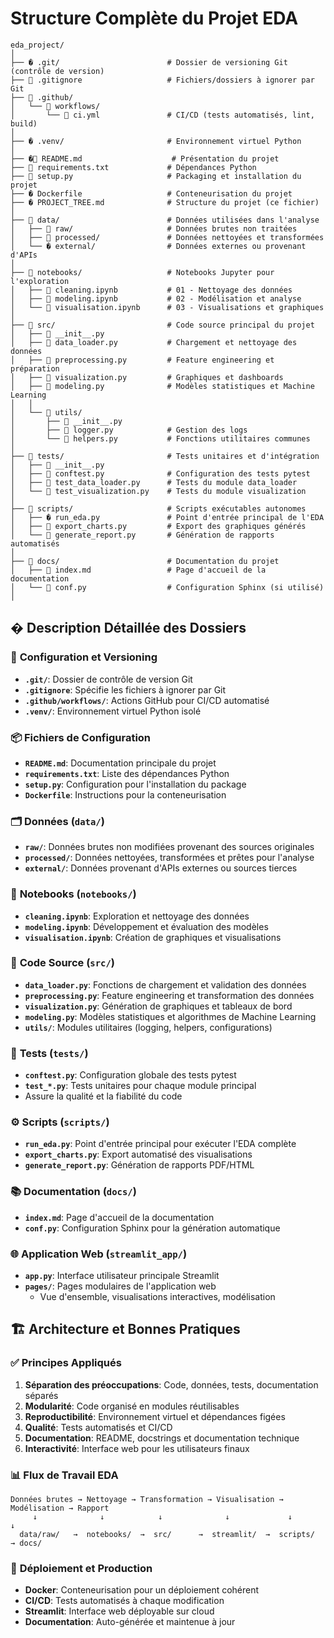 # Structure Complète du Projet EDA

```
eda_project/
│
├── � .git/                        # Dossier de versioning Git (contrôle de version)
├── 📄 .gitignore                   # Fichiers/dossiers à ignorer par Git
├── 📁 .github/
│   └── 📁 workflows/
│       └── 📄 ci.yml               # CI/CD (tests automatisés, lint, build)
│
├── � .venv/                       # Environnement virtuel Python
│
├── �📄 README.md                    # Présentation du projet
├── 📄 requirements.txt             # Dépendances Python
├── 📄 setup.py                     # Packaging et installation du projet
├── � Dockerfile                   # Conteneurisation du projet
├── � PROJECT_TREE.md              # Structure du projet (ce fichier)
│
├── 📁 data/                        # Données utilisées dans l'analyse
│   ├── 📁 raw/                     # Données brutes non traitées
│   ├── 📁 processed/               # Données nettoyées et transformées
│   └── � external/                # Données externes ou provenant d'APIs
│
├── 📁 notebooks/                   # Notebooks Jupyter pour l'exploration
│   ├── 📄 cleaning.ipynb           # 01 - Nettoyage des données
│   ├── 📄 modeling.ipynb           # 02 - Modélisation et analyse
│   └── 📄 visualisation.ipynb      # 03 - Visualisations et graphiques
│
├── 📁 src/                         # Code source principal du projet
│   ├── 📄 __init__.py
│   ├── 📄 data_loader.py           # Chargement et nettoyage des données
│   ├── 📄 preprocessing.py         # Feature engineering et préparation
│   ├── 📄 visualization.py         # Graphiques et dashboards
│   ├── 📄 modeling.py              # Modèles statistiques et Machine Learning
│   │
│   └── 📁 utils/
│       ├── 📄 __init__.py
│       ├── 📄 logger.py            # Gestion des logs
│       └── 📄 helpers.py           # Fonctions utilitaires communes
│
├── 📁 tests/                       # Tests unitaires et d'intégration
│   ├── 📄 __init__.py
│   ├── 📄 conftest.py              # Configuration des tests pytest
│   ├── 📄 test_data_loader.py      # Tests du module data_loader
│   └── 📄 test_visualization.py    # Tests du module visualization
│
├── 📁 scripts/                     # Scripts exécutables autonomes
│   ├── � run_eda.py               # Point d'entrée principal de l'EDA
│   ├── 📄 export_charts.py         # Export des graphiques générés
│   └── 📄 generate_report.py       # Génération de rapports automatisés
│
├── 📁 docs/                        # Documentation du projet
│   ├── 📄 index.md                 # Page d'accueil de la documentation
│   └── 📄 conf.py                  # Configuration Sphinx (si utilisé)
│
```

## � Description Détaillée des Dossiers

### 🔧 **Configuration et Versioning**

- **`.git/`**: Dossier de contrôle de version Git
- **`.gitignore`**: Spécifie les fichiers à ignorer par Git
- **`.github/workflows/`**: Actions GitHub pour CI/CD automatisé
- **`.venv/`**: Environnement virtuel Python isolé

### 📦 **Fichiers de Configuration**

- **`README.md`**: Documentation principale du projet
- **`requirements.txt`**: Liste des dépendances Python
- **`setup.py`**: Configuration pour l'installation du package
- **`Dockerfile`**: Instructions pour la conteneurisation

### 🗂️ **Données (`data/`)**

- **`raw/`**: Données brutes non modifiées provenant des sources originales
- **`processed/`**: Données nettoyées, transformées et prêtes pour l'analyse
- **`external/`**: Données provenant d'APIs externes ou sources tierces

### 📓 **Notebooks (`notebooks/`)**

- **`cleaning.ipynb`**: Exploration et nettoyage des données
- **`modeling.ipynb`**: Développement et évaluation des modèles
- **`visualisation.ipynb`**: Création de graphiques et visualisations

### 🧩 **Code Source (`src/`)**

- **`data_loader.py`**: Fonctions de chargement et validation des données
- **`preprocessing.py`**: Feature engineering et transformation des données
- **`visualization.py`**: Génération de graphiques et tableaux de bord
- **`modeling.py`**: Modèles statistiques et algorithmes de Machine Learning
- **`utils/`**: Modules utilitaires (logging, helpers, configurations)

### 🧪 **Tests (`tests/`)**

- **`conftest.py`**: Configuration globale des tests pytest
- **`test_*.py`**: Tests unitaires pour chaque module principal
- Assure la qualité et la fiabilité du code

### ⚙️ **Scripts (`scripts/`)**

- **`run_eda.py`**: Point d'entrée principal pour exécuter l'EDA complète
- **`export_charts.py`**: Export automatisé des visualisations
- **`generate_report.py`**: Génération de rapports PDF/HTML

### 📚 **Documentation (`docs/`)**

- **`index.md`**: Page d'accueil de la documentation
- **`conf.py`**: Configuration Sphinx pour la génération automatique

### 🌐 **Application Web (`streamlit_app/`)**

- **`app.py`**: Interface utilisateur principale Streamlit
- **`pages/`**: Pages modulaires de l'application web
  - Vue d'ensemble, visualisations interactives, modélisation

## 🏗️ Architecture et Bonnes Pratiques

### ✅ **Principes Appliqués**

1. **Séparation des préoccupations**: Code, données, tests, documentation séparés
2. **Modularité**: Code organisé en modules réutilisables
3. **Reproductibilité**: Environnement virtuel et dépendances figées
4. **Qualité**: Tests automatisés et CI/CD
5. **Documentation**: README, docstrings et documentation technique
6. **Interactivité**: Interface web pour les utilisateurs finaux

### 📊 **Flux de Travail EDA**

```
Données brutes → Nettoyage → Transformation → Visualisation → Modélisation → Rapport
     ↓              ↓            ↓              ↓             ↓           ↓
  data/raw/   →  notebooks/  →  src/      →  streamlit/  →  scripts/  → docs/
```

### 🚀 **Déploiement et Production**

- **Docker**: Conteneurisation pour un déploiement cohérent
- **CI/CD**: Tests automatisés à chaque modification
- **Streamlit**: Interface web déployable sur cloud
- **Documentation**: Auto-générée et maintenue à jour
